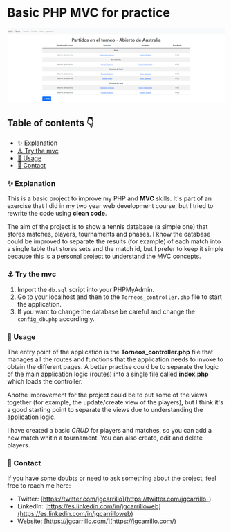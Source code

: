 # Basic PHP MVC for practice

![image](assets/home.PNG)

## Table of contents 👇

- [✨ Explanation](#-explanation)
- [⚓ Try the mvc](#-try-the-mvc)
- [🚀 Usage](#-usage)
- [💛 Contact](#-contact)

### ✨ Explanation

This is a basic project to improve my PHP and **MVC** skills. It's part of an exercise that I did in my two year web development course, but I tried to rewrite the code using **clean code**.

The aim of the project is to show a tennis database (a simple one) that stores matches, players, tournaments and phases. I know the database could be improved to separate the results (for example) of each match into a single table that stores sets and the match id, but I prefer to keep it simple because this is a personal project to understand the MVC concepts.

### ⚓ Try the mvc

1. Import the `db.sql` script into your PHPMyAdmin.
2. Go to your localhost and then to the `Torneos_controller.php` file to start the application.
3. If you want to change the database be careful and change the `config_db.php` accordingly.

### 🚀 Usage

The entry point of the application is the **Torneos_controller.php** file that manages all the routes and functions that the application needs to invoke to obtain the different pages. A better practise could be to separate the logic of the main application logic (routes) into a single file called **index.php** which loads the controller.

Anothe improvement for the project could be to put some of the views together (for example, the update/create view of the players), but I think it's a good starting point to separate the views due to understanding the application logic.

I have created a basic _CRUD_ for players and matches, so you can add a new match whitin a tournament. You can also create, edit and delete players.

### 💛 Contact

If you have some doubts or need to ask something about the project, feel free to reach me here:

- Twitter: [https://twitter.com/jgcarrillo](https://twitter.com/jgcarrillo_)
- LinkedIn: [https://es.linkedin.com/in/jgcarrilloweb](https://es.linkedin.com/in/jgcarrilloweb)
- Website: [https://jgcarrillo.com/](https://jgcarrillo.com/)
